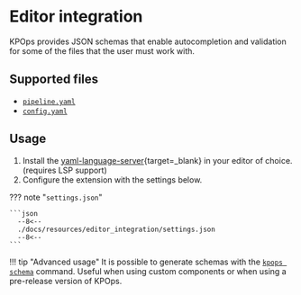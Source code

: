 # Editor integration

KPOps provides JSON schemas that enable autocompletion and validation for some of the files that the user must work with.

## Supported files

- [`pipeline.yaml`](../components)
- [`config.yaml`](../config)

## Usage

1. Install the
   [yaml-language-server](https://github.com/redhat-developer/yaml-language-server#clients){target=_blank} in your editor of choice. (requires LSP support)
2. Configure the extension with the settings below.

??? note "`settings.json`"

    ```json
      --8<--
      ./docs/resources/editor_integration/settings.json
      --8<--
    ```

!!! tip "Advanced usage"
It is possible to generate schemas with the [`kpops schema`](../cli-commands/#kpops-schema) command. Useful when using custom components or when using a pre-release version of KPOps.
